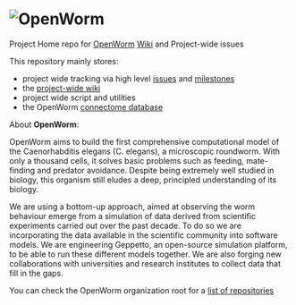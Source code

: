 ![OpenWorm](http://www.openworm.org/img/OpenWormLogo.png)
========

Project Home repo for [OpenWorm](http://www.openworm.org/) [Wiki](https://github.com/openworm/OpenWorm/wiki) and Project-wide issues

This repository mainly stores:
* project wide tracking via high level [issues](https://github.com/openworm/OpenWorm/issues?labels=&milestone=&page=1&state=open) and [milestones](https://github.com/openworm/OpenWorm/issues/milestones)
* the [project-wide wiki](https://github.com/openworm/OpenWorm/wiki)
* project wide script and utilities
* the OpenWorm [connectome database](https://github.com/openworm/OpenWorm/tree/master/OpenWorm%20database)

About **OpenWorm**:

OpenWorm aims to build the first comprehensive computational model of the Caenorhabditis elegans (C. elegans), a microscopic roundworm. With only a thousand cells, it solves basic problems such as feeding, mate-finding and predator avoidance. Despite being extremely well studied in biology, this organism still eludes a deep, principled understanding of its biology. 

We are using a bottom-up approach, aimed at observing the worm behaviour emerge from a simulation of data derived from scientific experiments carried out over the past decade. To do so we are incorporating the data available in the scientific community into software models. We are engineering Geppetto, an open-source simulation platform, to be able to run these different models together. We are also forging new collaborations with universities and research institutes to collect data that fill in the gaps. 

You can check the OpenWorm organization root for a [list of repositories](https://github.com/openworm)
